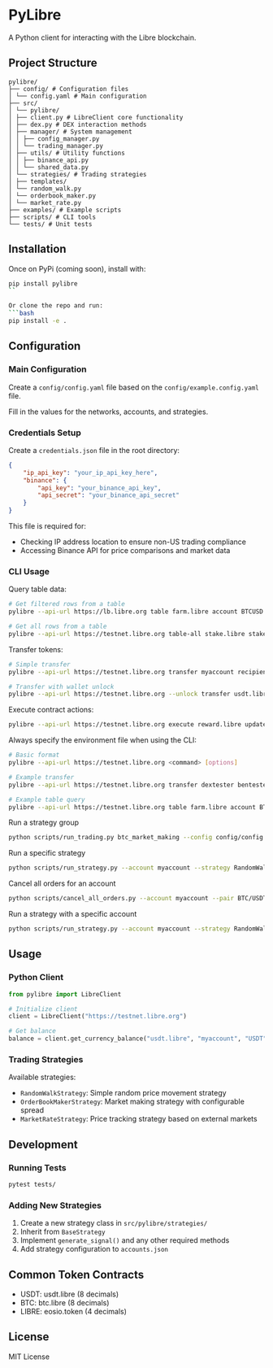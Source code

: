 # PyLibre

A Python client for interacting with the Libre blockchain.

## Project Structure

```
pylibre/
├── config/ # Configuration files
│ └── config.yaml # Main configuration
├── src/
│ └── pylibre/
│ ├── client.py # LibreClient core functionality
│ ├── dex.py # DEX interaction methods
│ ├── manager/ # System management
│ │ ├── config_manager.py
│ │ └── trading_manager.py
│ ├── utils/ # Utility functions
│ │ ├── binance_api.py
│ │ └── shared_data.py
│ └── strategies/ # Trading strategies
│ ├── templates/
│ └── random_walk.py
│ └── orderbook_maker.py
│ └── market_rate.py
├── examples/ # Example scripts
├── scripts/ # CLI tools
└── tests/ # Unit tests
```

## Installation 

Once on PyPi (coming soon), install with:
```bash
pip install pylibre
``

Or clone the repo and run:
```bash
pip install -e .
```

## Configuration

### Main Configuration

Create a `config/config.yaml` file based on the `config/example.config.yaml` file.

Fill in the values for the networks, accounts, and strategies.

### Credentials Setup

Create a `credentials.json` file in the root directory:

```json
{
    "ip_api_key": "your_ip_api_key_here",
    "binance": {
        "api_key": "your_binance_api_key",
        "api_secret": "your_binance_api_secret"
    }
}
```

This file is required for:
- Checking IP address location to ensure non-US trading compliance
- Accessing Binance API for price comparisons and market data


### CLI Usage

Query table data:
```bash
# Get filtered rows from a table
pylibre --api-url https://lb.libre.org table farm.libre account BTCUSD --lower-bound myaccount

# Get all rows from a table
pylibre --api-url https://testnet.libre.org table-all stake.libre stake stake.libre
```

Transfer tokens:
```bash
# Simple transfer
pylibre --api-url https://testnet.libre.org transfer myaccount recipient "1.00000000 USDT" "memo"

# Transfer with wallet unlock
pylibre --api-url https://testnet.libre.org --unlock transfer usdt.libre myaccount recipient "1.00000000 USDT" "memo"
```

Execute contract actions:
```bash
pylibre --api-url https://testnet.libre.org execute reward.libre updateall myaccount '{"max_steps":"500"}'
```

Always specify the environment file when using the CLI:
```bash
# Basic format
pylibre --api-url https://testnet.libre.org <command> [options]

# Example transfer
pylibre --api-url https://testnet.libre.org transfer dextester bentester "0.00001000 BTC" "memo"

# Example table query
pylibre --api-url https://testnet.libre.org table farm.libre account BTCUSD
```

Run a strategy group
```bash
python scripts/run_trading.py btc_market_making --config config/config.yaml
```

Run a specific strategy
```bash
python scripts/run_strategy.py --account myaccount --strategy RandomWalkStrategy --base BTC --quote USDT
```

Cancel all orders for an account
```bash 
python scripts/cancel_all_orders.py --account myaccount --pair BTC/USDT
```

Run a strategy with a specific account
```bash
python scripts/run_strategy.py --account myaccount --strategy RandomWalkStrategy --base BTC --quote USDT
```

## Usage

### Python Client

```python
from pylibre import LibreClient

# Initialize client
client = LibreClient("https://testnet.libre.org")

# Get balance
balance = client.get_currency_balance("usdt.libre", "myaccount", "USDT")
```

### Trading Strategies

Available strategies:
- `RandomWalkStrategy`: Simple random price movement strategy
- `OrderBookMakerStrategy`: Market making strategy with configurable spread
- `MarketRateStrategy`: Price tracking strategy based on external markets

## Development

### Running Tests
```bash
pytest tests/
```

### Adding New Strategies

1. Create a new strategy class in `src/pylibre/strategies/`
2. Inherit from `BaseStrategy`
3. Implement `generate_signal()` and any other required methods
4. Add strategy configuration to `accounts.json`

## Common Token Contracts
- USDT: usdt.libre (8 decimals)
- BTC: btc.libre (8 decimals)
- LIBRE: eosio.token (4 decimals)

## License

MIT License